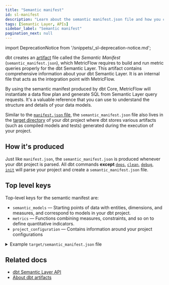```yaml
---
title: "Semantic manifest"
id: sl-manifest
description: "Learn about the semantic manifest.json file and how you can use artifacts to gain insights about your dbt Semantic Layer."
tags: [Semantic Layer, APIs]
sidebar_label: "Semantic manifest"
pagination_next: null
---
```


<VersionBlock lastVersion="1.5">

import DeprecationNotice from '/snippets/_sl-deprecation-notice.md';

<DeprecationNotice />
 
</VersionBlock>

dbt creates an [artifact](/reference/artifacts/dbt-artifacts) file called the _Semantic Manifest_ (`semantic_manifest.json`), which MetricFlow requires to build and run metric queries properly for the dbt Semantic Layer. This artifact contains comprehensive information about your dbt Semantic Layer. It is an internal file that acts as the integration point with MetricFlow. 

By using the semantic manifest produced by dbt Core, MetricFlow will instantiate a data flow plan and generate SQL from Semantic Layer query requests. It's a valuable reference that you can use to understand the structure and details of your data models.

Similar to the [`manifest.json` file](/reference/artifacts/manifest-json), the `semantic_manifest.json` file also lives in the [target directory](/reference/global-configs/json-artifacts) of your dbt project where dbt stores various artifacts (such as compiled models and tests) generated during the execution of your project.

## How it's produced 

Just like `manifest.json`, the `semantic_manifest.json` is produced whenever your dbt project is parsed. All dbt commands **except** [`deps`](/reference/commands/deps), [`clean`](/reference/commands/clean), [`debug`](/reference/commands/debug), [`init`](/reference/commands/init) will parse your project and create a `semantic_manifest.json` file.


## Top level keys

Top-level keys for the semantic manifest are:
-  `semantic_models` &mdash; Starting points of data with entities, dimensions, and measures, and correspond to models in your dbt project. 
-  `metrics` &mdash; Functions combining measures, constraints, and so on to define quantitative indicators.
- `project_configuration` &mdash; Contains information around your project configurations 

<details>
<summary>Example <code>target/semantic_manifest.json</code> file </summary>

```json
{
    "semantic_models": [
        {
            "name": "semantic model name",
            "defaults": null,
            "description": "semantic model description",
            "node_relation": {
                "alias": "model alias",
                "schema_name": "model schema",
                "database": "model db",
                "relation_name": "Fully qualified relation name"
            },
            "entities": ["entities in the semantic model"],
            "measures": ["measures in the semantic model"],
            "dimensions": ["dimensions in the semantic model" ],
    "metrics": [
        {
            "name": "name of the metric",
            "description": "metric description",
            "type": "metric type",
            "type_params": {
                "measure": {
                    "name": "name for measure",
                    "filter": "filter for measure",
                    "alias": "alias for measure"
                },
                "numerator": null,
                "denominator": null,
                "expr": null,
                "window": null,
                "grain_to_date": null,
                "metrics": ["metrics used in defining the metric. this is used in derived metrics"],
                "input_measures": []
            },
            "filter": null,
            "metadata": null
        }
    ],
    "project_configuration": {
        "time_spine_table_configurations": [
            {
                "location": "fully qualified table name for timespine",
                "column_name": "date column",
                "grain": "day"
            }
        ],
        "metadata": null,
        "dsi_package_version": {}
    }
}
    ]
}
```

</details>

## Related docs

- [dbt Semantic Layer API](/docs/dbt-cloud-apis/sl-api-overview)
- [About dbt artifacts](/reference/artifacts/dbt-artifacts)
